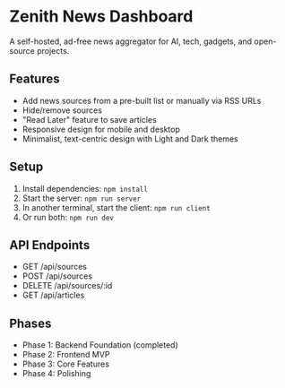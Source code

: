 # Zenith News Dashboard

A self-hosted, ad-free news aggregator for AI, tech, gadgets, and open-source projects.

## Features

- Add news sources from a pre-built list or manually via RSS URLs
- Hide/remove sources
- "Read Later" feature to save articles
- Responsive design for mobile and desktop
- Minimalist, text-centric design with Light and Dark themes

## Setup

1. Install dependencies: `npm install`
2. Start the server: `npm run server`
3. In another terminal, start the client: `npm run client`
4. Or run both: `npm run dev`

## API Endpoints

- GET /api/sources
- POST /api/sources
- DELETE /api/sources/:id
- GET /api/articles

## Phases

- Phase 1: Backend Foundation (completed)
- Phase 2: Frontend MVP
- Phase 3: Core Features
- Phase 4: Polishing